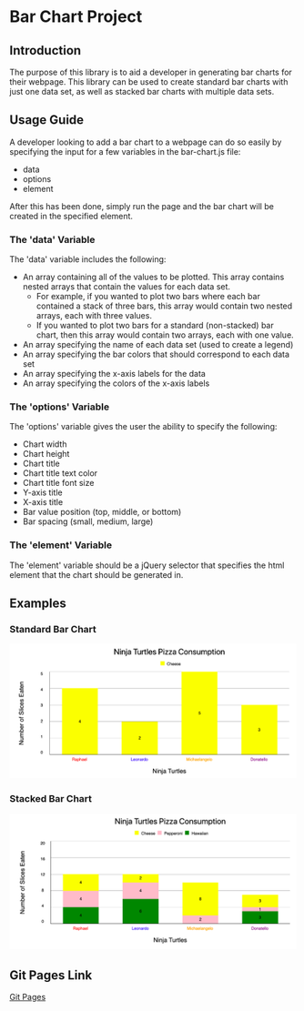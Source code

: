# Bar Chart Project

## Introduction

The purpose of this library is to aid a developer in generating bar charts for their webpage. This library can be used to create standard bar charts with just one data set, as well as stacked bar charts with multiple data sets.

## Usage Guide

A developer looking to add a bar chart to a webpage can do so easily by specifying the input for a few variables in the bar-chart.js file:
* data
* options
* element

After this has been done, simply run the page and the bar chart will be created in the specified element.

### The 'data' Variable

The 'data' variable includes the following:
* An array containing all of the values to be plotted. This array contains nested arrays that contain the values for each data set. 
  - For example, if you wanted to plot two bars where each bar contained a stack of three bars, this array would contain two nested arrays, each with three values. 
  - If you wanted to plot two bars for a standard (non-stacked) bar chart, then this array would contain two arrays, each with one value. 
* An array specifying the name of each data set (used to create a legend)
* An array specifying the bar colors that should correspond to each data set
* An array specifying the x-axis labels for the data
* An array specifying the colors of the x-axis labels

### The 'options' Variable

The 'options' variable gives the user the ability to specify the following:
* Chart width
* Chart height
* Chart title
* Chart title text color
* Chart title font size
* Y-axis title
* X-axis title
* Bar value position (top, middle, or bottom)
* Bar spacing (small, medium, large)

### The 'element' Variable

The 'element' variable should be a jQuery selector that specifies the html element that the chart should be generated in.

## Examples

### Standard Bar Chart
<img src="images/standardBarChart.png">


### Stacked Bar Chart
<img src="images/stackedBarChart.png">

## Git Pages Link

[Git Pages](https://dexterchan94.github.io./)
